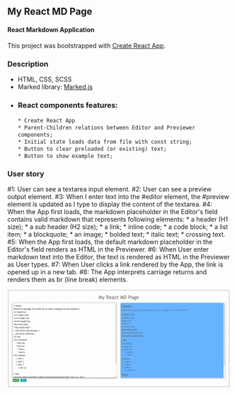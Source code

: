 ## My React MD Page
#### React Markdown Application

This project was bootstrapped with [Create React App](https://github.com/facebookincubator/create-react-app).

### Description

* HTML, CSS, SCSS
* Marked library: [Marked.js](https://cdnjs.com/libraries/marked)
* ### React components features:
      * Create React App
      * Parent-Children relations between Editor and Previewer components;
      * Initial state loads data from file with const string;
      * Button to clear preloaded (or existing) text;
      * Button to show example text;

### User story
#1: User can see a textarea input element.
#2: User can see a preview output element.
#3: When I enter text into the #editor element, the #preview element is updated as I type to display the content of the textarea.
#4: When the App first loads, the markdown placeholder in the Editor's field  contains valid markdown that represents following elements:
    * a header (H1 size);
    * a sub header (H2 size);
    * a link;
    * inline code;
    * a code block;
    * a list item;
    * a blockquote;
    * an image;
    * bolded text;
    * italic text;
    * crossing text.    
#5: When the App first loads, the default markdown placeholder in the Editor's field renders as HTML in the Previewer.
#6: When User enter markdown text into the Editor, the text is rendered as HTML in the Previewer as User types.
#7: When User clicks a link rendered by the App, the link is opened up in a new tab.
#8: The App interprets carriage returns and renders them as br (line break) elements.

![Jest watch mode](https://raw.githubusercontent.com/vickochetkov/my-md-page/master/img/11.gif)
